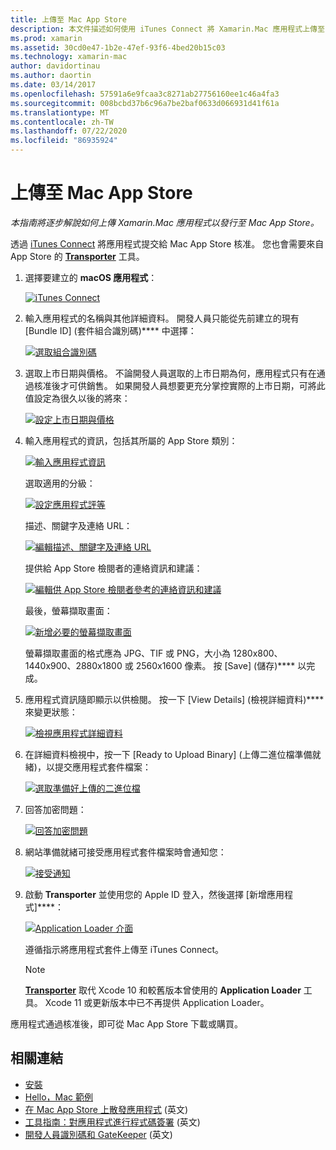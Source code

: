```yaml
---
title: 上傳至 Mac App Store
description: 本文件描述如何使用 iTunes Connect 將 Xamarin.Mac 應用程式上傳至 Mac App Store。 並討論 iTunes Connect 完成程序所需的資訊。
ms.prod: xamarin
ms.assetid: 30cd0e47-1b2e-47ef-93f6-4bed20b15c03
ms.technology: xamarin-mac
author: davidortinau
ms.author: daortin
ms.date: 03/14/2017
ms.openlocfilehash: 57591a6e9fcaa3c8271ab27756160ee1c46a4fa3
ms.sourcegitcommit: 008bcbd37b6c96a7be2baf0633d066931d41f61a
ms.translationtype: MT
ms.contentlocale: zh-TW
ms.lasthandoff: 07/22/2020
ms.locfileid: "86935924"
---
```

# <a name="upload-to-mac-app-store"></a>上傳至 Mac App Store

_本指南將逐步解說如何上傳 Xamarin.Mac 應用程式以發行至 Mac App Store。_

透過 [iTunes Connect](https://itunesconnect.apple.com/) 將應用程式提交給 Mac App Store 核准。 您也會需要來自 App Store 的 [**Transporter**](https://apps.apple.com/us/app/transporter/id1450874784?mt=12) 工具。

1. 選擇要建立的 **macOS 應用程式**：

    [![iTunes Connect](uploading-images/image65.png)](uploading-images/image65.png#lightbox)

2. 輸入應用程式的名稱與其他詳細資料。 開發人員只能從先前建立的現有 [Bundle ID] \(套件組合識別碼\)**** 中選擇：

    [![選取組合識別碼](uploading-images/image66.png)](uploading-images/image66.png#lightbox)

3. 選取上市日期與價格。 不論開發人員選取的上市日期為何，應用程式只有在通過核准後才可供銷售。 如果開發人員想要更充分掌控實際的上市日期，可將此值設定為很久以後的將來：

    [![設定上市日期與價格](uploading-images/image67.png)](uploading-images/image67.png#lightbox)

4. 輸入應用程式的資訊，包括其所屬的 App Store 類別：

    [![輸入應用程式資訊](uploading-images/image68.png)](uploading-images/image68.png#lightbox)

    選取適用的分級：

    [![設定應用程式評等](uploading-images/image69.png)](uploading-images/image69.png#lightbox)

    描述、關鍵字及連絡 URL：

    [![編輯描述、關鍵字及連絡 URL](uploading-images/image70.png)](uploading-images/image70.png#lightbox)

    提供給 App Store 檢閱者的連絡資訊和建議：

    [![編輯供 App Store 檢閱者參考的連絡資訊和建議](uploading-images/image71.png)](uploading-images/image71.png#lightbox)

    最後，螢幕擷取畫面：

    [![新增必要的螢幕擷取畫面](uploading-images/image72.png)](uploading-images/image72.png#lightbox)

    螢幕擷取畫面的格式應為 JPG、TIF 或 PNG，大小為 1280x800、1440x900、2880x1800 或 2560x1600 像素。 按 [Save] \(儲存\)**** 以完成。

5. 應用程式資訊隨即顯示以供檢閱。 按一下 [View Details] \(檢視詳細資料\)**** 來變更狀態：

    [![檢視應用程式詳細資料](uploading-images/image73.png)](uploading-images/image73.png#lightbox)

6. 在詳細資料檢視中，按一下 [Ready to Upload Binary] \(上傳二進位檔準備就緒\)，以提交應用程式套件檔案：

    [![選取準備好上傳的二進位檔](uploading-images/image74.png)](uploading-images/image74.png#lightbox)

7. 回答加密問題：

    [![回答加密問題](uploading-images/image75.png)](uploading-images/image75.png#lightbox)

8. 網站準備就緒可接受應用程式套件檔案時會通知您：

    [![接受通知](uploading-images/image76.png)](uploading-images/image76.png#lightbox)

9. 啟動 **Transporter** 並使用您的 Apple ID 登入，然後選擇 [新增應用程式]****：

    [![Application Loader 介面](uploading-images/transporter01-sml.png)](uploading-images/transporter01.png#lightbox)

    遵循指示將應用程式套件上傳至 iTunes Connect。

    > [!NOTE]
    > [**Transporter**](https://apps.apple.com/us/app/transporter/id1450874784?mt=12) 取代 Xcode 10 和較舊版本曾使用的 **Application Loader** 工具。
    > Xcode 11 或更新版本中已不再提供 Application Loader。

應用程式通過核准後，即可從 Mac App Store 下載或購買。

## <a name="related-links"></a>相關連結

- [安裝](~//mac/get-started/installation.md)
- [Hello，Mac 範例](~/mac/get-started/hello-mac.md)
- [在 Mac App Store 上散發應用程式](https://developer.apple.com/devcenter/mac/checklist/) \(英文\)
- [工具指南：對應用程式進行程式碼簽署](https://developer.apple.com/library/mac/#documentation/ToolsLanguages/Conceptual/OSXWorkflowGuide/CodeSigning/CodeSigning.html) \(英文\)
- [開發人員識別碼和 GateKeeper](https://developer.apple.com/developer-id/) \(英文\)
